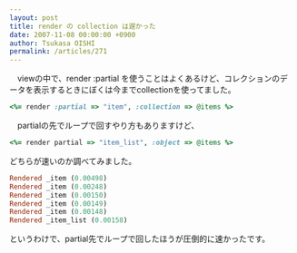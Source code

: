 ```yaml
---
layout: post
title: render の collection は遅かった
date: 2007-11-08 00:00:00 +0900
author: Tsukasa OISHI
permalink: /articles/271
---
```


　viewの中で、render :partial を使うことはよくあるけど、コレクションのデータを表示するときにぼくは今までcollectionを使ってました。

```ruby
<%= render :partial => "item", :collection => @items %>
```

　partialの先でループで回すやり方もありますけど、

```ruby
<%= render partial => "item_list", :object => @items %>
```

どちらが速いのか調べてみました。

```ruby
Rendered _item (0.00498)
Rendered _item (0.00248)
Rendered _item (0.00150)
Rendered _item (0.00149)
Rendered _item (0.00148)
Rendered _item_list (0.00158)
```

というわけで、partial先でループで回したほうが圧倒的に速かったです。

